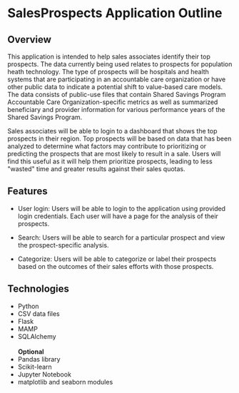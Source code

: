# SalesProspects Application Outline

## Overview
This application is intended to help sales associates identify their top prospects. The data currently being used relates to prospects for population heath technology. The type of prospects will be hospitals and health systems that are participating in an accountable care organization or have other public data to indicate a potential shift to value-based care models. The data consists of public-use files that contain Shared Savings Program Accountable Care Organization-specific metrics as well as summarized beneficiary and provider information for various performance years of the Shared Savings Program.

Sales associates will be able to login to a dashboard that shows the top prospects in their region. Top prospects will be based on data that has been analyzed to determine what factors may contribute to prioritizing or predicting the prospects that are most likely to result in a sale.
Users will find this useful as it will help them prioritize prospects, leading to less "wasted" time and greater results against their sales quotas.

## Features
* User login: Users will be able to login to the application using provided login credentials. Each user will have a page for the analysis of their prospects.

* Search: Users will be able to search for a particular prospect and view the prospect-specific analysis.

* Categorize: Users will be able to categorize or label their prospects based on the outcomes of their sales efforts with those prospects.

## Technologies
* Python
* CSV data files
* Flask
* MAMP
* SQLAlchemy<br/><br/>
<b>Optional</b>
* Pandas library
* Scikit-learn
* Jupyter Notebook
* matplotlib and seaborn modules